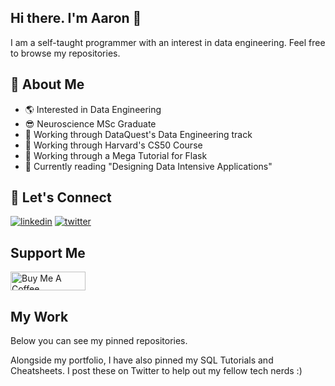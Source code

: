 
## Hi there. I'm Aaron 👋

I am a self-taught programmer with an interest in data engineering. Feel free to browse my repositories. 

## 🚀 About Me

- 🌎 Interested in Data Engineering
- 😎 Neuroscience MSc Graduate
- 🔭 Working through DataQuest's Data Engineering track
- 🔭 Working through Harvard's CS50 Course
- 🔭 Working through a Mega Tutorial for Flask
- 📕 Currently reading "Designing Data Intensive Applications"

## 🔗 Let's Connect

[![linkedin](https://img.shields.io/badge/linkedin-0A66C2?style=for-the-badge&logo=linkedin&logoColor=white)](https://www.linkedin.com/in/abzaaron/)
[![twitter](https://img.shields.io/badge/twitter-1DA1F2?style=for-the-badge&logo=twitter&logoColor=white)](https://twitter.com/AbzAaron)

## Support Me

<a href="https://www.buymeacoffee.com/AbzAaron" target="_blank"><img src="https://cdn.buymeacoffee.com/buttons/default-orange.png" alt="Buy Me A Coffee" height="30" width="120"></a>

## My Work

Below you can see my pinned repositories.

Alongside my portfolio, I have also pinned my SQL Tutorials and Cheatsheets. I post these on Twitter to help out my fellow tech nerds :)
